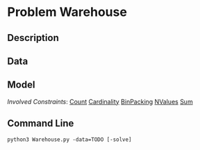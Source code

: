 # Problem Warehouse

## Description



## Data



## Model

*Involved Constraints*: [Count](https://pycsp.org/documentation/constraints/Count) [Cardinality](https://pycsp.org/documentation/constraints/Cardinality) [BinPacking](https://pycsp.org/documentation/constraints/BinPacking) [NValues](https://pycsp.org/documentation/constraints/NValues) [Sum](https://pycsp.org/documentation/constraints/Sum)


## Command Line

```shell
python3 Warehouse.py -data=TODO [-solve]
```


